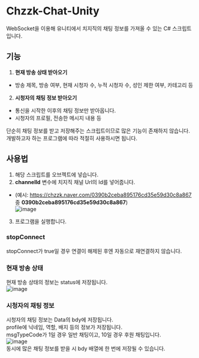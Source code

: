# Chzzk-Chat-Unity
WebSocket을 이용해 유니티에서 치지직의 채팅 정보를 가져올 수 있는 C# 스크립트입니다.

## 기능
1. **현재 방송 상태 받아오기**
- 방송 제목, 방송 여부, 현재 시청자 수, 누적 시청자 수, 성인 제한 여부, 카테고리 등
2. **시청자의 채팅 정보 받아오기**
- 통신을 시작한 이후의 채팅 정보만 받아옵니다.
- 시청자의 프로필, 전송한 메시지 내용 등

단순히 채팅 정보를 받고 저장해주는 스크립트이므로 많은 기능이 존재하지 않습니다.  
개발하고자 하는 프로그램에 따라 적절히 사용하시면 됩니다.

## 사용법
1. 해당 스크립트를 오브젝트에 넣습니다.
2. **channelId** 변수에 치지직 채널 Url의 Id를 넣어줍니다.
- (예시: https://chzzk.naver.com/0390b2ceba895176cd35e59d30c8a867 중 **0390b2ceba895176cd35e59d30c8a867**)   
![image](https://github.com/server-123/Chzzk-Chat-Unity/assets/73692229/0ff2de4d-09e8-419c-94ed-ea1507560f3b)
3. 프로그램을 실행합니다.

### stopConnect
stopConnect가 true일 경우 연결이 해제된 후엔 자동으로 재연결하지 않습니다.

### 현재 방송 상태
현재 방송 상태의 정보는 status에 저장됩니다.  
![image](https://github.com/server-123/Chzzk-Chat-Unity/assets/73692229/eea61019-dfa9-4aff-ba73-145037561295)  

### 시청자의 채팅 정보
시청자의 채팅 정보는 Data의 bdy에 저장됩니다.  
profile에 닉네임, 역할, 배지 등의 정보가 저장됩니다.  
msgTypeCode가 1일 경우 일반 채팅이고, 10일 경우 후원 채팅입니다.  
![image](https://github.com/server-123/Chzzk-Chat-Unity/assets/73692229/cbfec9b6-f2bf-452f-ab9a-6fa97092e430)  
동시에 많은 채팅 정보를 받을 시 bdy 배열에 한 번에 저장될 수 있습니다.

